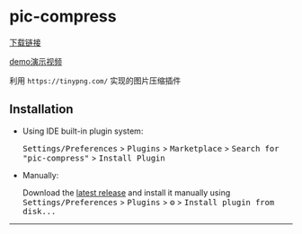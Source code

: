 # pic-compress

[下载链接](res/pic-compress-1.0.zip)

[demo演示视频](res/demo演示.mov)

<!-- Plugin description -->
利用 `https://tinypng.com/` 实现的图片压缩插件
<!-- Plugin description end -->

## Installation

- Using IDE built-in plugin system:
  
  <kbd>Settings/Preferences</kbd> > <kbd>Plugins</kbd> > <kbd>Marketplace</kbd> > <kbd>Search for "pic-compress"</kbd> >
  <kbd>Install Plugin</kbd>
- Manually:

  Download the [latest release](res/pic-compress-1.0.zip) and install it manually using
  <kbd>Settings/Preferences</kbd> > <kbd>Plugins</kbd> > <kbd>⚙️</kbd> > <kbd>Install plugin from disk...</kbd>
  
---